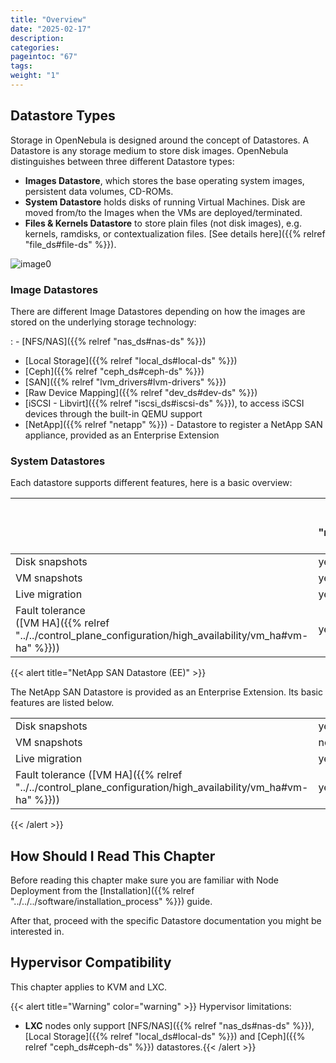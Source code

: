 ```yaml
---
title: "Overview"
date: "2025-02-17"
description:
categories:
pageintoc: "67"
tags:
weight: "1"
---
```


<a id="sm"></a>

<a id="storage"></a>

<!--# Overview -->

## Datastore Types

Storage in OpenNebula is designed around the concept of Datastores. A Datastore is any storage medium to store disk images. OpenNebula distinguishes between three different Datastore types:

* **Images Datastore**, which stores the base operating system images, persistent data volumes, CD-ROMs.
* **System Datastore** holds disks of running Virtual Machines. Disk are moved from/to the Images when the VMs are deployed/terminated.
* **Files & Kernels Datastore** to store plain files (not disk images), e.g. kernels, ramdisks, or contextualization files. [See details here]({{% relref "file_ds#file-ds" %}}).

![image0](/images/datastoreoverview.png)

### Image Datastores

There are different Image Datastores depending on how the images are stored on the underlying storage technology:

: - [NFS/NAS]({{% relref "nas_ds#nas-ds" %}})
  - [Local Storage]({{% relref "local_ds#local-ds" %}})
  - [Ceph]({{% relref "ceph_ds#ceph-ds" %}})
  - [SAN]({{% relref "lvm_drivers#lvm-drivers" %}})
  - [Raw Device Mapping]({{% relref "dev_ds#dev-ds" %}})
  - [iSCSI - Libvirt]({{% relref "iscsi_ds#iscsi-ds" %}}), to access iSCSI devices through the built-in QEMU support
  - [NetApp]({{% relref "netapp" %}}) - Datastore to register a NetApp SAN appliance, provided as an Enterprise Extension

### System Datastores

Each datastore supports different features, here is a basic overview:

|                                                                                                | [NFS/NAS]({{% relref "nas_ds#nas-ds" %}})   | [Local]({{% relref "local_ds#local-ds" %}})   | [Ceph]({{% relref "ceph_ds#ceph-ds" %}})   | [SAN]({{% relref "lvm_drivers#lvm-drivers" %}})   | [iSCSI]({{% relref "iscsi_ds#iscsi-ds" %}})   |
|------------------------------------------------------------------------------------------------|----------------------------|------------------------------|---------------------------|----------------------------------|------------------------------|
| Disk snapshots                                                                                 | yes                        | yes                          | yes                       | no                               | yes                          |
| VM snapshots                                                                                   | yes                        | yes                          | no                        | no                               | no                           |
| Live migration                                                                                 | yes                        | yes                          | yes                       | yes                              | yes                          |
| Fault tolerance<br/>([VM HA]({{% relref "../../control_plane_configuration/high_availability/vm_ha#vm-ha" %}})) | yes                        | no                           | yes                       | yes                              | yes                          |

{{< alert title="NetApp SAN Datastore (EE)" >}}

The NetApp SAN Datastore is provided as an Enterprise Extension. Its basic features are listed below.

|                          |     |
|--------------------------|-----|
| Disk snapshots           | yes |
| VM snapshots             | no  |
| Live migration           | yes |
| Fault tolerance ([VM HA]({{% relref "../../control_plane_configuration/high_availability/vm_ha#vm-ha" %}})) | yes |

{{< /alert >}}

## How Should I Read This Chapter

Before reading this chapter make sure you are familiar with Node Deployment from the [Installation]({{% relref "../../../software/installation_process" %}}) guide.

After that, proceed with the specific Datastore documentation you might be interested in.

## Hypervisor Compatibility

This chapter applies to KVM and LXC.

{{< alert title="Warning" color="warning" >}}
Hypervisor limitations:

- **LXC** nodes only support [NFS/NAS]({{% relref "nas_ds#nas-ds" %}}), [Local Storage]({{% relref "local_ds#local-ds" %}}) and [Ceph]({{% relref "ceph_ds#ceph-ds" %}}) datastores.{{< /alert >}} 

